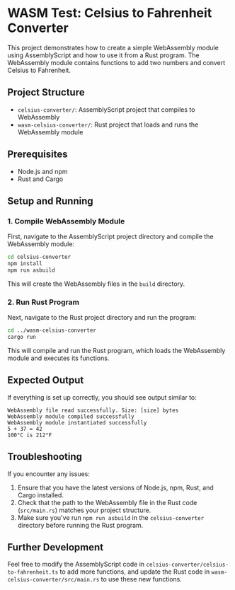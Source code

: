 # WASM Test: Celsius to Fahrenheit Converter

This project demonstrates how to create a simple WebAssembly module using AssemblyScript and how to use it from a Rust program. The WebAssembly module contains functions to add two numbers and convert Celsius to Fahrenheit.

## Project Structure

- `celsius-converter/`: AssemblyScript project that compiles to WebAssembly
- `wasm-celsius-converter/`: Rust project that loads and runs the WebAssembly module

## Prerequisites

- Node.js and npm
- Rust and Cargo

## Setup and Running

### 1. Compile WebAssembly Module

First, navigate to the AssemblyScript project directory and compile the WebAssembly module:

```bash
cd celsius-converter
npm install
npm run asbuild
```

This will create the WebAssembly files in the `build` directory.

### 2. Run Rust Program

Next, navigate to the Rust project directory and run the program:

```bash
cd ../wasm-celsius-converter
cargo run
```

This will compile and run the Rust program, which loads the WebAssembly module and executes its functions.

## Expected Output

If everything is set up correctly, you should see output similar to:

```
WebAssembly file read successfully. Size: [size] bytes
WebAssembly module compiled successfully
WebAssembly module instantiated successfully
5 + 37 = 42
100°C is 212°F
```

## Troubleshooting

If you encounter any issues:

1. Ensure that you have the latest versions of Node.js, npm, Rust, and Cargo installed.
2. Check that the path to the WebAssembly file in the Rust code (`src/main.rs`) matches your project structure.
3. Make sure you've run `npm run asbuild` in the `celsius-converter` directory before running the Rust program.

## Further Development

Feel free to modify the AssemblyScript code in `celsius-converter/celsius-to-fahrenheit.ts` to add more functions, and update the Rust code in `wasm-celsius-converter/src/main.rs` to use these new functions.
